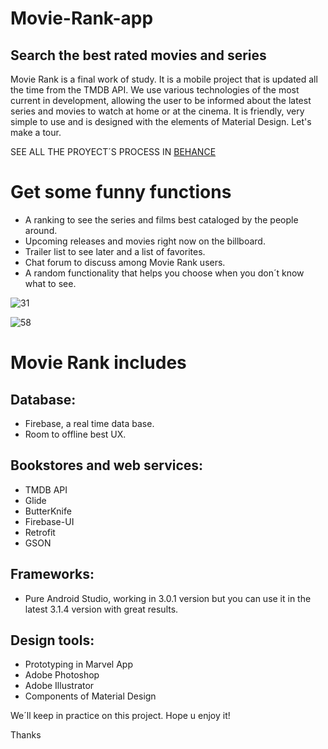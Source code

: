 # Movie-Rank-app
## Search the best rated movies and series

Movie Rank is a final work of study. It is a mobile project that is updated all the time from the TMDB API. We use various technologies of the most current in development, allowing the user to be informed about the latest series and movies to watch at home or at the cinema. It is friendly, very simple to use and is designed with the elements of Material Design. Let's make a tour.

SEE ALL THE PROYECT´S PROCESS IN [BEHANCE](https://www.behance.net/gallery/69633073/Movie-Rank-App/)

Get some funny functions
===========
- A ranking to see the series and films best cataloged by the people around.
- Upcoming releases and movies right now on the billboard.
- Trailer list to see later and a list of favorites.
- Chat forum to discuss among Movie Rank users.
- A random functionality that helps you choose when you don´t know what to see.

![31](https://user-images.githubusercontent.com/31975675/44835041-43625100-ac09-11e8-8967-db9a3de37455.jpg)

![58](https://user-images.githubusercontent.com/31975675/44835042-43625100-ac09-11e8-9204-f2b84b3069f3.jpg)

Movie Rank includes
===========
## Database:
- Firebase, a real time data base.
- Room to offline best UX.

## Bookstores and web services:
- TMDB API
- Glide
- ButterKnife
- Firebase-UI
- Retrofit
- GSON

## Frameworks:
- Pure Android Studio, working in 3.0.1 version but you can use it in the latest 3.1.4 version with great results.

## Design tools:
- Prototyping in Marvel App
- Adobe Photoshop
- Adobe Illustrator
- Components of Material Design
 
 
We´ll keep in practice on this project. 
Hope u enjoy it!

Thanks

